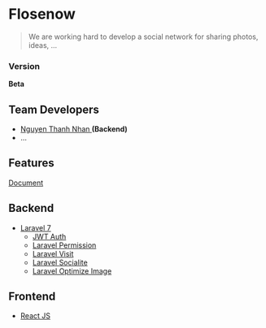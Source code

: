 # Flosenow

> We are working hard to develop a social network for sharing photos, ideas, ...

### Version

**Beta**

## Team Developers

-   [Nguyen Thanh Nhan <tnit2510>](https://www.facebook.com/100009162578251) **(Backend)**
-   ...

## Features

[Document](https://docs.google.com/document/d/1BDAta7IG962nFphbXsNDjKvpNHaiAbizF56sok1Y8rA/edit?usp=sharing)

## Backend

-   [Laravel 7](https://laravel.com)
    -   [JWT Auth](https://github.com/tymondesigns/jwt-auth)
    -   [Laravel Permission](https://github.com/spatie/laravel-permission)
    -   [Laravel Visit](https://github.com/awssat/laravel-visits)
    -   [Laravel Socialite](https://github.com/laravel/socialite)
    -   [Laravel Optimize Image](https://github.com/spatie/laravel-image-optimizer)

## Frontend

-   [React JS](https://create-react-app.dev)
